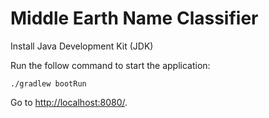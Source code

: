 # Middle Earth Name Classifier

Install Java Development Kit (JDK)

Run the follow command to start the application:
```
./gradlew bootRun
```

Go to [http://localhost:8080/](http://localhost:8080/).